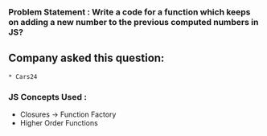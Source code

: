 

### Problem Statement : Write a code for a function which keeps on adding a new number to the previous computed numbers in JS?

## Company asked this question: 
    * Cars24

### JS Concepts Used :
  
  * Closures -> Function Factory
  * Higher Order Functions